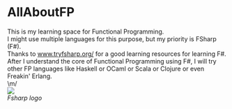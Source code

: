 # AllAboutFP
This is my learning space for Functional Programming. <br>
I might use multiple languages for this purpose, but my priority is FSharp (F#).<br>
Thanks to <a href="www.tryfsharp.org/">www.tryfsharp.org/</a> for a good learning resources for learning F#.<br>
After I understand the core of Functional Programming using F#, I will try other FP languages like Haskell or OCaml or Scala or Clojure or even Freakin' Erlang.<br>
\m/
<br>
<img src="http://fsharp.org/img/logo/fsharp256.png"/>
<br><i>Fsharp logo</i>
